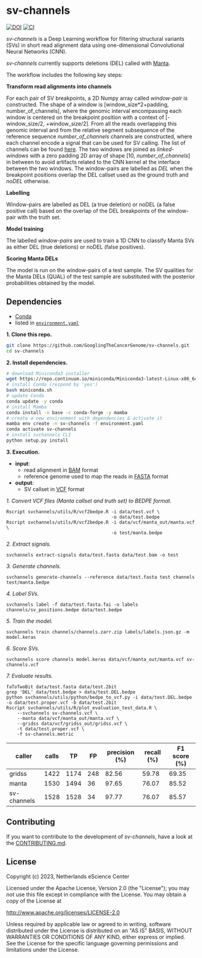 # sv-channels

[![DOI](https://zenodo.org/badge/DOI/10.5281/zenodo.4584797.svg)](https://doi.org/10.5281/zenodo.4584797)
[![CI](https://github.com/GooglingTheCancerGenome/sv-channels/actions/workflows/ci.yaml/badge.svg)](https://github.com/GooglingTheCancerGenome/sv-channels/actions/workflows/ci.yaml)

*sv-channels* is a Deep Learning workflow for filtering structural variants (SVs) in short read alignment data using 
one-dimensional Convolutional Neural Networks (CNN).

*sv-channels* currently supports deletions (DEL) called with [Manta](https://github.com/Illumina/manta).

The workflow includes the following key steps:

**Transform read alignments into channels**

For each pair of SV breakpoints, a 2D Numpy array called *window-pair* is constructed. The shape of a window is
[window_size*2+padding, number_of_channels], where the genomic interval encompassing each window is centered on the 
breakpoint position with a context of [-window_size/2, +window_size/2]. From all the reads overlapping this genomic 
interval and from the relative segment subsequence of the reference sequence *number_of_channels* channels are 
constructed, where each channel encode a signal that can be used for SV calling. The list of channels can be 
found [here](doc/channels_list.md). The two windows are joined as *linked-windows* with a zero padding 2D array of 
shape [10, *number_of_channels*] in between to avoid artifacts related to the CNN kernel at the interface between the 
two windows. The window-pairs are labelled as *DEL* when the breakpoint positions overlap the DEL callset used as 
the ground truth and *noDEL* otherwise.

**Labelling**

Window-pairs are labelled as DEL (a true deletion) or noDEL (a false positive call)
based on the overlap of the DEL breakpoints of the window-pair with the truth set.

**Model training**

The labelled *window-pairs* are used to train a 1D CNN to classify Manta SVs as either DEL (true deletions)
or noDEL (false positives).

**Scoring Manta DELs**

The model is run on the window-pairs of a test sample. The SV qualities for the Manta DELs (QUAL) of the test
sample are substituted with the posterior probabilities obtained by the model.

## Dependencies

-   [Conda](https://conda.io/)
-   listed in [`environment.yaml`](/environment.yaml)

**1. Clone this repo.**

```bash
git clone https://github.com/GooglingTheCancerGenome/sv-channels.git
cd sv-channels
```

**2. Install dependencies.**

```bash
# download Miniconda3 installer
wget https://repo.continuum.io/miniconda/Miniconda3-latest-Linux-x86_64.sh -O miniconda.sh
# install Conda (respond by 'yes')
bash miniconda.sh
# update Conda
conda update -y conda
# install Mamba
conda install -n base -c conda-forge -y mamba
# create a new environment with dependencies & activate it
mamba env create -n sv-channels -f environment.yaml
conda activate sv-channels
# install svchannels CLI
python setup.py install
```

**3. Execution.**

-   **input**:
    - read alignment in [BAM](https://samtools.github.io/hts-specs/SAMv1.pdf) format
    - reference genome used to map the reads in [FASTA](https://www.ncbi.nlm.nih.gov/BLAST/fasta.shtml) format
-   **output**:
    - SV callset in [VCF](https://samtools.github.io/hts-specs/VCFv4.3.pdf) format

_1. Convert VCF files (Manta callset and truth set) to BEDPE format._
```
Rscript svchannels/utils/R/vcf2bedpe.R -i data/test.vcf \
                                       -o data/test.bedpe
Rscript svchannels/utils/R/vcf2bedpe.R -i data/vcf/manta_out/manta.vcf \
                                       -o test/manta.bedpe
```

_2. Extract signals._
```
svchannels extract-signals data/test.fasta data/test.bam -o test
```

_3. Generate channels._
```
svchannels generate-channels --reference data/test.fasta test channels test/manta.bedpe
```

_4. Label SVs._
```
svchannels label -f data/test.fasta.fai -o labels channels/sv_positions.bedpe data/test.bedpe
```

_5. Train the model._
```
svchannels train channels/channels.zarr.zip labels/labels.json.gz -m model.keras
```

_6. Score SVs._
```
svchannels score channels model.keras data/vcf/manta_out/manta.vcf sv-channels.vcf
```

_7. Evaluate results._
```
faToTwoBit data/test.fasta data/test.2bit
grep 'DEL' data/test.bedpe > data/test.DEL.bedpe
python svchannels/utils/python/bedpe_to_vcf.py -i data/test.DEL.bedpe -o data/test.proper.vcf -b data/test.2bit
Rscript svchannels/utils/R/plot_evaluation_test_data.R \
    --svchannels sv-channels.vcf \
    --manta data/vcf/manta_out/manta.vcf \
    --gridss data/vcf/gridss_out/gridss.vcf \
    -t data/test.proper.vcf \
    -f sv-channels.metric
```

| caller      | calls | TP | FP   | precision (%) | recall (%) | F1 score (%) |
|-------------|-------|----|------|---------------|------------|-----------|
| gridss      | 1422 | 1174 | 248 | 82.56         | 59.78      | 69.35     |
| manta       | 1530 | 1494 | 36  | 97.65         | 76.07      | 85.52     |
| sv-channels | 1528 | 1528 | 34  | 97.77         | 76.07      |  85.57    |

## Contributing

If you want to contribute to the development of _sv-channels_,
have a look at the [CONTRIBUTING.md](CONTRIBUTING.md).

## License

Copyright (c) 2023, Netherlands eScience Center

Licensed under the Apache License, Version 2.0 (the "License");
you may not use this file except in compliance with the License.
You may obtain a copy of the License at

http://www.apache.org/licenses/LICENSE-2.0

Unless required by applicable law or agreed to in writing, software
distributed under the License is distributed on an "AS IS" BASIS,
WITHOUT WARRANTIES OR CONDITIONS OF ANY KIND, either express or implied.
See the License for the specific language governing permissions and
limitations under the License.
